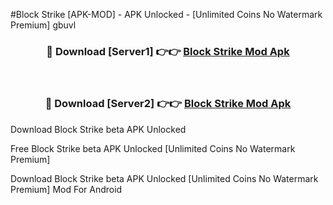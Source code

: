 #Block Strike [APK-MOD] - APK Unlocked - [Unlimited Coins No Watermark Premium] gbuvl



<div align="center">

<h3>🔴 Download [Server1] 👉👉 <a href="https://momento.my/?title=Block_Strike">Block Strike Mod Apk</a></h3><br>

<h3>🔴 Download [Server2] 👉👉 <a href="https://momento.my/?title=Block_Strike">Block Strike Mod Apk</a></h3>
</div>



Download Block Strike beta APK Unlocked

Free Block Strike beta APK Unlocked [Unlimited Coins No Watermark Premium]

Download Block Strike beta APK Unlocked [Unlimited Coins No Watermark Premium] Mod For Android
